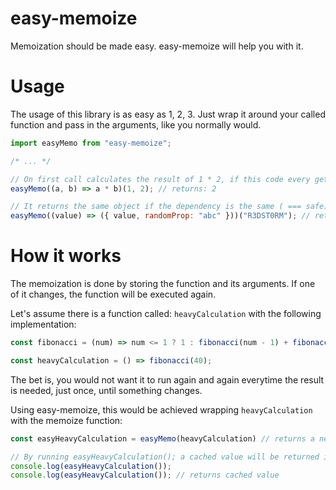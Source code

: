 # easy-memoize
Memoization should be made easy. easy-memoize will help you with it.

# Usage

The usage of this library is as easy as 1, 2, 3.
Just wrap it around your called function and pass in the arguments, like you normally would.

```javascript
import easyMemo from "easy-memoize";

/* ... */

// On first call calculates the result of 1 * 2, if this code every gets called again, the cached result will be returned.
easyMemo((a, b) => a * b)(1, 2); // returns: 2

// It returns the same object if the dependency is the same ( === safe)
easyMemo((value) => ({ value, randomProp: "abc" }))("R3DST0RM"); // returns: { value: "R3DST0RM", randomProp: "abc" }
```

# How it works

The memoization is done by storing the function and its arguments. If one of it changes, the function will be executed again.

Let's assume there is a function called: `heavyCalculation` with the following implementation:

```javascript
const fibonacci = (num) => num <= 1 ? 1 : fibonacci(num - 1) + fibonacci(num - 2);

const heavyCalculation = () => fibonacci(40);
```

The bet is, you would not want it to run again and again everytime the result is needed, just once, until something changes.

Using easy-memoize, this would be achieved wrapping `heavyCalculation` with the memoize function:

```javascript
const easyHeavyCalculation = easyMemo(heavyCalculation) // returns a new memoized function

// By running easyHeavyCalculation(); a cached value will be returned if it gets executed a second time
console.log(easyHeavyCalculation());
console.log(easyHeavyCalculation()); // returns cached value
```